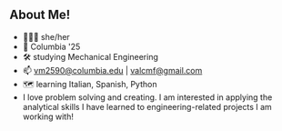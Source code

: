 ## About Me! 

- 💁🏻‍♀️ she/her 
- 🦁 Columbia '25
- 🛠 studying Mechanical Engineering
- 📫 vm2590@columbia.edu | valcmf@gmail.com
- 🗺 learning Italian, Spanish, Python
- I love problem solving and creating. I am interested in applying the analytical skills I have learned to engineering-related projects I am working with!

